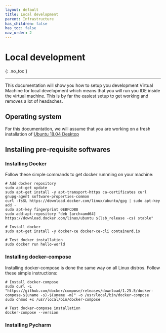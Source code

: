 ```yaml
---
layout: default
title: Local development
parent: Infrastructure
has_children: false
has_toc: false
nav_order: 2
---
```


# Local development
{: .no_toc }

---

This documentation will show you how to setup you development Virtual Machine for local development which means that you will run you IDE inside the virtual machine. This is by far the easiest setup to get working and removes a lot of headaches.

## Operating system 

For this documentation, we will assume that you are working on a fresh installation of [Ubuntu 18.04 Desktop](http://releases.ubuntu.com/18.04.4/ubuntu-18.04.4-desktop-amd64.iso)

## Installing pre-requisite softwares

### Installing Docker

Follow these simple commands to get docker runnning on your machine:

    # Add docker repository
    sudo apt-get update
    sudo apt-get install -y apt-transport-https ca-certificates curl gnupg-agent software-properties-common
    curl -fsSL https://download.docker.com/linux/ubuntu/gpg | sudo apt-key add -
    sudo apt-key fingerprint 0EBFCD88
    sudo add-apt-repository "deb [arch=amd64] https://download.docker.com/linux/ubuntu $(lsb_release -cs) stable"

    # Install docker
    sudo apt-get install -y docker-ce docker-ce-cli containerd.io

    # Test docker installation
    sudo docker run hello-world

### Installing docker-compose

Installing docker-compose is done the same way on all Linux distros. Follow these simple instructions:

    # Install docker-compose
    sudo curl -L "https://github.com/docker/compose/releases/download/1.25.5/docker-compose-$(uname -s)-$(uname -m)" -o /usr/local/bin/docker-compose
    sudo chmod +x /usr/local/bin/docker-compose
    
    # Test docker-compose installation
    docker-compose --version

### Installing Pycharm
